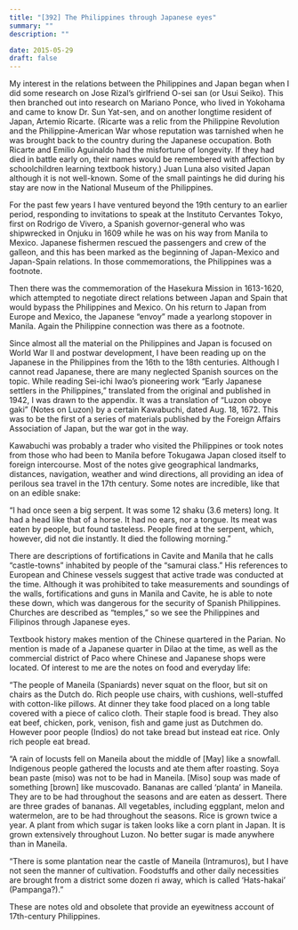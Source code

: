 ```yaml
---
title: "[392] The Philippines through Japanese eyes"
summary: ""
description: ""

date: 2015-05-29
draft: false
---
```



My interest in the relations between the Philippines and Japan began when I did some research on Jose Rizal’s girlfriend O-sei san (or Usui Seiko). This then branched out into research on Mariano Ponce, who lived in Yokohama and came to know Dr. Sun Yat-sen, and on another longtime resident of Japan, Artemio Ricarte. (Ricarte was a relic from the Philippine Revolution and the Philippine-American War whose reputation was tarnished when he was brought back to the country during the Japanese occupation. Both Ricarte and Emilio Aguinaldo had the misfortune of longevity. If they had died in battle early on, their names would be remembered with affection by schoolchildren learning textbook history.) Juan Luna also visited Japan although it is not well-known. Some of the small paintings he did during his stay are now in the National Museum of the Philippines.

For the past few years I have ventured beyond the 19th century to an earlier period, responding to invitations to speak at the Instituto Cervantes Tokyo, first on Rodrigo de Vivero, a Spanish governor-general who was shipwrecked in Onjuku in 1609 while he was on his way from Manila to Mexico. Japanese fishermen rescued the passengers and crew of the galleon, and this has been marked as the beginning of Japan-Mexico and Japan-Spain relations. In those commemorations, the Philippines was a footnote.

Then there was the commemoration of the Hasekura Mission in 1613-1620, which attempted to negotiate direct relations between Japan and Spain that would bypass the Philippines and Mexico. On his return to Japan from Europe and Mexico, the Japanese “envoy” made a yearlong stopover in Manila. Again the Philippine connection was there as a footnote.

Since almost all the material on the Philippines and Japan is focused on World War II and postwar development, I have been reading up on the Japanese in the Philippines from the 16th to the 18th centuries. Although I cannot read Japanese, there are many neglected Spanish sources on the topic. While reading Sei-ichi Iwao’s pioneering work “Early Japanese settlers in the Philippines,” translated from the original and published in 1942, I was drawn to the appendix. It was a translation of “Luzon oboye gaki” (Notes on Luzon) by a certain Kawabuchi, dated Aug. 18, 1672. This was to be the first of a series of materials published by the Foreign Affairs Association of Japan, but the war got in the way.

Kawabuchi was probably a trader who visited the Philippines or took notes from those who had been to Manila before Tokugawa Japan closed itself to foreign intercourse. Most of the notes give geographical landmarks, distances, navigation, weather and wind directions, all providing an idea of perilous sea travel in the 17th century. Some notes are incredible, like that on an edible snake:

“I had once seen a big serpent. It was some 12 shaku (3.6 meters) long. It had a head like that of a horse. It had no ears, nor a tongue. Its meat was eaten by people, but found tasteless. People fired at the serpent, which, however, did not die instantly. It died the following morning.”

There are descriptions of fortifications in Cavite and Manila that he calls “castle-towns” inhabited by people of the “samurai class.” His references to European and Chinese vessels suggest that active trade was conducted at the time. Although it was prohibited to take measurements and soundings of the walls, fortifications and guns in Manila and Cavite, he is able to note these down, which was dangerous for the security of Spanish Philippines. Churches are described as “temples,” so we see the Philippines and Filipinos through Japanese eyes.

Textbook history makes mention of the Chinese quartered in the Parian. No mention is made of a Japanese quarter in Dilao at the time, as well as the commercial district of Paco where Chinese and Japanese shops were located. Of interest to me are the notes on food and everyday life:

“The people of Maneila (Spaniards) never squat on the floor, but sit on chairs as the Dutch do. Rich people use chairs, with cushions, well-stuffed with cotton-like pillows. At dinner they take food placed on a long table covered with a piece of calico cloth. Their staple food is bread. They also eat beef, chicken, pork, venison, fish and game just as Dutchmen do. However poor people (Indios) do not take bread but instead eat rice. Only rich people eat bread.

“A rain of locusts fell on Maneila about the middle of [May] like a snowfall. Indigenous people gathered the locusts and ate them after roasting. Soya bean paste (miso) was not to be had in Maneila. [Miso] soup was made of something [brown] like muscovado. Bananas are called   ‘planta’ in Maneila. They are to be had throughout the seasons and are eaten as dessert. There are three grades of bananas. All vegetables, including eggplant, melon and watermelon, are to be had throughout the seasons. Rice is grown twice a year. A plant from which sugar is taken looks like a corn plant in Japan. It is grown extensively throughout Luzon. No better sugar is made anywhere than in Maneila.

“There is some plantation near the castle of Maneila (Intramuros), but I have not seen the manner of cultivation. Foodstuffs and other daily necessities are brought from a district some dozen ri away, which is called ‘Hats-hakai’ (Pampanga?).”

These are notes old and obsolete that provide an eyewitness account of 17th-century Philippines.
